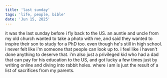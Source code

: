 ```yaml
---
title: 'last sunday'
tags: 'life, people, bible'
date: 'Jun 15, 2025'
---
```


it was the last sunday before i fly back to the US. an auntie and uncle from my old church wanted to take a photo with me, and said they wanted to inspire their son to study for a PhD too. even though he's still in high school. i never felt like i'm someone that people can look up to. i feel like i haven't done anything to deserve that. i'm also just a privileged kid who had a dad that can pay for his education to the US, and got lucky a few times just by writing online and diving into rabbit holes. where i am is just the result of a list of sacrifices from my parents.
